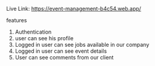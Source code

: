 Live Link: https://event-management-b4c54.web.app/

features
1. Authentication
2. user can see his profile
3. Logged in user can see jobs available in our company
4. Logged in user can see event details
5. User can see comments from our client